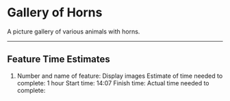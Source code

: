 # Gallery of Horns

A picture gallery of various animals with horns.

---

## Feature Time Estimates

1. Number and name of feature: Display images
   Estimate of time needed to complete: 1 hour
   Start time: 14:07
   Finish time:
   Actual time needed to complete:

